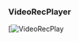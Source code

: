 ### VideoRecPlayer
[![VideoRecPlay](http://f.hiphotos.baidu.com/image/pic/item/f2deb48f8c5494eed54f5f2227f5e0fe99257e9f.jpg)




